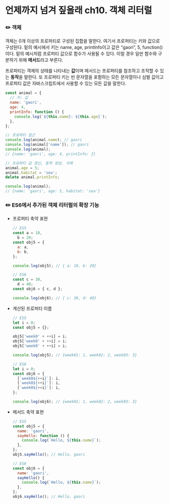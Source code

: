 # 언제까지 넘겨 짚을래 ch10. 객체 리터럴

### ✏️ 객체

객체는 0개 이상의 프로퍼티로 구성된 집합을 말한다. 여기서 프로퍼티는 키와 값으로 구성된다. 밑의 예시에서 키는 name, age, printInfo이고 값은 “gaori”, 5, function()이다. 밑의 예시처럼 프로퍼티 값으로 함수가 사용될 수 있다. 이럴 경우 일반 함수와 구분하기 위해 **메서드**라고 부른다.

프로퍼티는 객체의 상태를 나타내는 **값**이며 메서드는 프로퍼티를 참조하고 조작할 수 있는 **동작**을 말한다. 또 프로퍼티 키는 빈 문자열을 포함하는 모든 문자열이나 심벌 값이고 프로퍼티 값은 자바스크립트에서 사용할 수 있는 모든 값을 말한다.

```jsx
const animal = {
  // 키: 값
  name: 'gaori',
  age: 4,
  printInfo: function () {
    console.log(`${this.name}: ${this.age}`);
  },
};

// 프로퍼티 접근
console.log(animal.name); // gaori
console.log(animal['name']); // gaori
console.log(animal);
// {name: 'gaori', age: 4, printInfo: ƒ}

// 프로퍼티 값 갱신, 동적 생성, 삭제
animal.age = 5;
animal.habitat = 'sea';
delete animal.printInfo;

console.log(animal);
// {name: 'gaori', age: 5, habitat: 'sea'}
```

### ✏️ ES6에서 추가된 객체 리터럴의 확장 기능

- 프로퍼티 축약 표현

  ```jsx
  // ES5
  const a = 10,
    b = 20;
  const obj5 = {
    a: a,
    b: b,
  };

  console.log(obj5); // { a: 10, b: 20}

  // ES6
  const c = 30,
    d = 40;
  const obj6 = { c, d };

  console.log(obj6); // { c: 30, d: 40}
  ```

- 계산된 프로퍼티 이름

  ```jsx
  // ES5
  let i = 0;
  const obj5 = {};

  obj5['week0' + ++i] = i;
  obj5['week0' + ++i] = i;
  obj5['week0' + ++i] = i;

  console.log(obj5); // {week01: 1, week02: 2, week03: 3}

  // ES6
  let i = 0;
  const obj6 = {
    [`week0${++i}`]: i,
    [`week0${++i}`]: i,
    [`week0${++i}`]: i,
  };

  console.log(obj6); // {week01: 1, week02: 2, week03: 3}
  ```

- 메서드 축약 표현

  ```jsx
  // ES5
  const obj5 = {
    name: 'gaori',
    sayHello: function () {
      console.log(`Hello, ${this.name}`);
    },
  };
  obj5.sayHello(); // Hello, gaori

  // ES6
  const obj6 = {
    name: 'gaori',
    sayHello() {
      console.log(`Hello, ${this.name}`);
    },
  };
  obj6.sayHello(); // Hello, gaori
  ```
